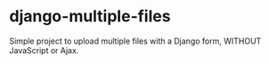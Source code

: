 # django-multiple-files
Simple project to upload multiple files with a Django form, WITHOUT JavaScript or Ajax.
